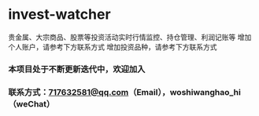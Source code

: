 # invest-watcher
 贵金属、大宗商品、股票等投资活动实时行情监控、持仓管理、利润记账等
 增加个人账户，请参考下方联系方式
 增加投资品种，请参考下方联系方式
### 本项目处于不断更新迭代中，欢迎加入
### 联系方式：717632581@qq.com（Email），woshiwanghao_hi（weChat）
